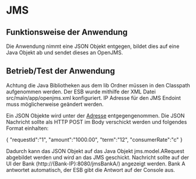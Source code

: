 # JMS

## Funktionsweise der Anwendung

Die Anwendung nimmt eine JSON Objekt entgegen, bildet dies auf eine Java Objekt ab und sendet dieses an OpenJMS.

## Betrieb/Test der Anwendung

Achtung die Java Bibliotheken aus dem lib Ordner müssen in den Classpath aufgenommen werden.
Der ESB wurde mithilfe der XML Datei src/main/app/openjms.xml konfiguriert.
IP Adresse für den JMS Endoint muss möglicherweise geändert werden.

Ein JSON Objekte wird unter der [Adresse](http://localhost:8080/foo) entgegengenommen.
Die JSON Nachricht sollte als HTTP POST im Body verschickt werden und folgendes Format einhalten:

{ "requestId":"1", "amount":"1000.00", "term":"12", "consumerRate":"c" }

Dadurch kann das JSON Objekt auf das Java Objekt jms.model.ARequest abgebildet werden und wird an das JMS geschickt.
Nachricht sollte auf der UI der Bank (http://{Bank-IP}:8080/jmsBankA/) angezeigt werden.
Bank A antwortet automatisch, der ESB gibt die Antwort auf der Console aus.




 

